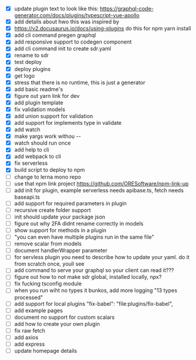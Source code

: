 - [x] update plugin text to look like this: https://graphql-code-generator.com/docs/plugins/typescript-vue-apollo
- [x] add details about hwo this was inspired by  
- [x] https://v2.docusaurus.io/docs/using-plugins do this for npm yarn install
- [x] add cli command pregen graphql 
- [x] add responsive support to codegen component
- [x] add cli command init to create sdr.yaml
- [x] rename to sdr
- [x] test deploy
- [x] deploy plugins
- [x] get logo
- [x] stress that there is no runtime, this is just a generator 
- [x] add basic readme's
- [x] figure out yarn link for dev 
- [x] add plugin template
- [x] fix validation models
- [x] add union support for validation
- [x] add support for implements type in validate
- [x] add watch
- [x] make yargs work withou --
- [x] watch should run once
- [x] add help to cli
- [x] add webpack to cli
- [x] fix serverless
- [x] build script to deploy to npm
- [ ] change to lerna mono repo
- [ ] use that npm link project https://github.com/ORESoftware/npm-link-up
- [ ] add init for plugin, example serverless needs apibase.ts, fetch needs baseapi.ts
- [ ] add support for required parameters in plugin
- [ ] recursive create folder support
- [ ] init should update your package json
- [ ] figure out why 2FA didnt rename correctly in models
- [ ] show support for methods in a plugin
- [ ] "you can even have multiple plugins run in the same file"
- [ ] remove scalar from models 
- [ ] document handlerWrapper parameter
- [ ] for servless plugin you need to describe how to update your yaml. do it from scratch once, youll see
- [ ] add command to serve your graphql so your client can read it???
- [ ] figure out how to not make sdr global, installed locally, npx?
- [ ] fix fucking tsconfig module
- [ ] when you run wiht no types it bunkos, add more logging "13 types processed"
- [ ] add support for local plugins     "fix-babel": "file:plugins/fix-babel",
- [ ] add example pages
- [ ] document no support for custom scalars
- [ ] add how to create your own plugin
- [ ] fix raw fetch
- [ ] add axios
- [ ] add express
- [ ] update homepage details
